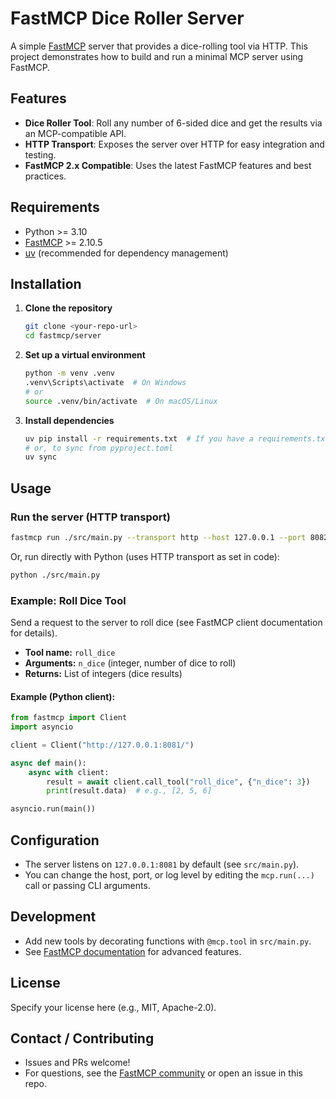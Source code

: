 # FastMCP Dice Roller Server

A simple [FastMCP](https://gofastmcp.com/) server that provides a dice-rolling tool via HTTP. This project demonstrates how to build and run a minimal MCP server using FastMCP.

## Features
- **Dice Roller Tool**: Roll any number of 6-sided dice and get the results via an MCP-compatible API.
- **HTTP Transport**: Exposes the server over HTTP for easy integration and testing.
- **FastMCP 2.x Compatible**: Uses the latest FastMCP features and best practices.

## Requirements
- Python >= 3.10
- [FastMCP](https://gofastmcp.com/) >= 2.10.5
- [uv](https://github.com/astral-sh/uv) (recommended for dependency management)

## Installation
1. **Clone the repository**
   ```sh
   git clone <your-repo-url>
   cd fastmcp/server
   ```
2. **Set up a virtual environment**
   ```sh
   python -m venv .venv
   .venv\Scripts\activate  # On Windows
   # or
   source .venv/bin/activate  # On macOS/Linux
   ```
3. **Install dependencies**
   ```sh
   uv pip install -r requirements.txt  # If you have a requirements.txt
   # or, to sync from pyproject.toml
   uv sync
   ```

## Usage
### Run the server (HTTP transport)
```sh
fastmcp run ./src/main.py --transport http --host 127.0.0.1 --port 8082
```
Or, run directly with Python (uses HTTP transport as set in code):
```sh
python ./src/main.py
```

### Example: Roll Dice Tool
Send a request to the server to roll dice (see FastMCP client documentation for details).

- **Tool name:** `roll_dice`
- **Arguments:** `n_dice` (integer, number of dice to roll)
- **Returns:** List of integers (dice results)

#### Example (Python client):
```python
from fastmcp import Client
import asyncio

client = Client("http://127.0.0.1:8081/")

async def main():
    async with client:
        result = await client.call_tool("roll_dice", {"n_dice": 3})
        print(result.data)  # e.g., [2, 5, 6]

asyncio.run(main())
```

## Configuration
- The server listens on `127.0.0.1:8081` by default (see `src/main.py`).
- You can change the host, port, or log level by editing the `mcp.run(...)` call or passing CLI arguments.

## Development
- Add new tools by decorating functions with `@mcp.tool` in `src/main.py`.
- See [FastMCP documentation](https://gofastmcp.com/) for advanced features.

## License
Specify your license here (e.g., MIT, Apache-2.0).

## Contact / Contributing
- Issues and PRs welcome!
- For questions, see the [FastMCP community](https://gofastmcp.com/community) or open an issue in this repo.